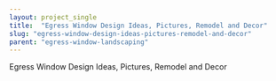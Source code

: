 ```yaml
---
layout: project_single
title:  "Egress Window Design Ideas, Pictures, Remodel and Decor"
slug: "egress-window-design-ideas-pictures-remodel-and-decor"
parent: "egress-window-landscaping"
---
```

Egress Window Design Ideas, Pictures, Remodel and Decor